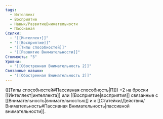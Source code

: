 ```yaml
---
tags:
  - Интеллект
  - Восприятие
  - Навык/РазвитиеВнимательности
  - Пассивная
Ссылки:
  - "[[Интеллект]]"
  - "[[Восприятие]]"
  - "[[Типы способностей]]"
  - "[[Развитие Внимательности]]"
Стоимость: "5"
Уровни:
  - "[[Обостренная Внимательность 2]]"
Связанные навыки:
  - "[[Обостренная Внимательность 2]]"
---
```

([[Типы способностей#Пассивная способность|П]]) +2 на броски [[Интеллект|интеллекта]] или [[Восприятие|восприятия]] связанные с [[Внимательность|внимательностью]] и к [[Статейки/Действия/Внимательность#Пассивная Внимательность|пассивной внимательности]].